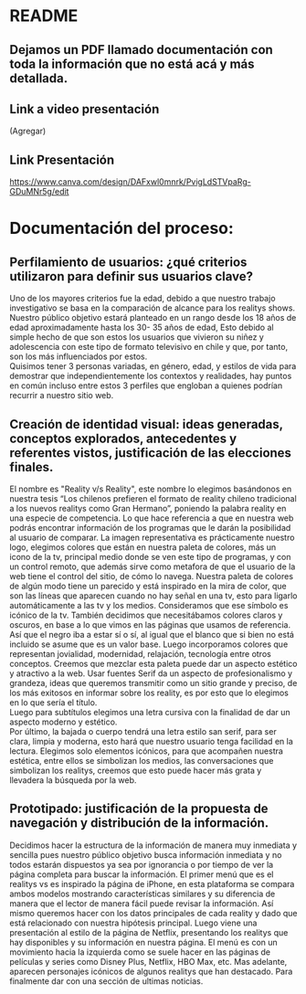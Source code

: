 # README
## Dejamos un PDF llamado documentación con toda la información que no está acá y más detallada.
## Link a video presentación 
(Agregar)
## Link Presentación
https://www.canva.com/design/DAFxwl0mnrk/PvigLdSTVpaRg-GDuMNr5g/edit

# Documentación del proceso:

## Perfilamiento de usuarios: ¿qué criterios utilizaron para definir sus usuarios clave?

Uno de los mayores criterios fue la edad, debido a que nuestro trabajo investigativo se basa en la comparación de alcance para los realitys shows. Nuestro público objetivo estará planteado en un rango desde los 18 años de edad aproximadamente hasta los 30- 35 años de edad, Esto debido al simple hecho de que son estos los usuarios que vivieron su niñez y adolescencia con este tipo de formato televisivo en chile y que, por tanto, son los más influenciados por estos.  
Quisimos tener 3 personas variadas, en género, edad, y estilos de vida para demostrar que independientemente los contextos y realidades, hay puntos en común incluso entre estos 3 perfiles que engloban a quienes podrían recurrir a nuestro sitio web.

## Creación de identidad visual: ideas generadas, conceptos explorados, antecedentes y referentes vistos, justificación de las elecciones finales.

El nombre es "Reality v/s Reality", este nombre lo elegimos basándonos en nuestra tesis “Los chilenos prefieren el formato de reality chileno tradicional a los nuevos realitys como Gran Hermano”, poniendo la palabra reality en una especie de competencia. Lo que hace referencia a que en nuestra web podrás encontrar información de los programas que le darán la posibilidad al usuario de comparar. 
La imagen representativa es prácticamente nuestro logo, elegimos colores que están en nuestra paleta de colores, más un icono de la tv, principal medio donde se ven este tipo de programas, y con un control remoto, que además sirve como metafora de que el usuario de la web tiene el control del sitio, de cómo lo navega. 
Nuestra paleta de colores de algún modo tiene un parecido y está inspirado en la mira de color, que son las líneas que aparecen cuando no hay señal en una tv, esto para ligarlo automáticamente a las tv y los medios. Consideramos que ese símbolo es icónico de la tv. También decidimos que necesitábamos colores claros y oscuros, en base a lo que vimos en las páginas que usamos de referencia. Así que el negro iba a estar sí o sí, al igual que el blanco que si bien no está incluido se asume que es un valor base. Luego incorporamos colores que representan jovialidad, modernidad, relajación, tecnología entre otros conceptos. Creemos que mezclar esta paleta puede dar un aspecto estético y atractivo a la web. 
Usar fuentes Serif da un aspecto de profesionalismo y grandeza, ideas que queremos transmitir como un sitio grande y preciso, de los más exitosos en informar sobre los reality, es por esto que lo elegimos en lo que sería el título.  
Luego para subtítulos elegimos una letra cursiva con la finalidad de dar un aspecto moderno y estético.  
Por último, la bajada o cuerpo tendrá una letra estilo san serif, para ser clara, limpia y moderna, esto hará que nuestro usuario tenga facilidad en la lectura. 
Elegimos solo elementos icónicos, para que acompañen nuestra estética, entre ellos se simbolizan los medios, las conversaciones que simbolizan los realitys, creemos que esto puede hacer más grata y llevadera la búsqueda por la web. 
 
## Prototipado: justificación de la propuesta de navegación y distribución de la información.
Decidimos hacer la estructura de la información de manera muy inmediata y sencilla pues nuestro público objetivo busca información inmediata y no todos estarán dispuestos ya sea por ignorancia o por tiempo de ver la página completa para buscar la información. 
El primer menú que es el realitys vs es inspirado la página de iPhone, en esta plataforma se compara ambos modelos mostrando características similares y su diferencia de manera que el lector de manera fácil puede revisar la información. Así mismo queremos hacer con los datos principales de cada reality y dado que está relacionado con nuestra hipótesis principal. 
Luego viene una presentación al estilo de la página de Netflix, presentando los realitys que hay disponibles y su información en nuestra página. El menú es con un movimiento hacia la izquierda como se suele hacer en las páginas de películas y series como Disney Plus, Netflix, HBO Max, etc. 
Mas adelante, aparecen personajes icónicos de algunos realitys que han destacado. Para finalmente dar con una sección de ultimas noticias. 
